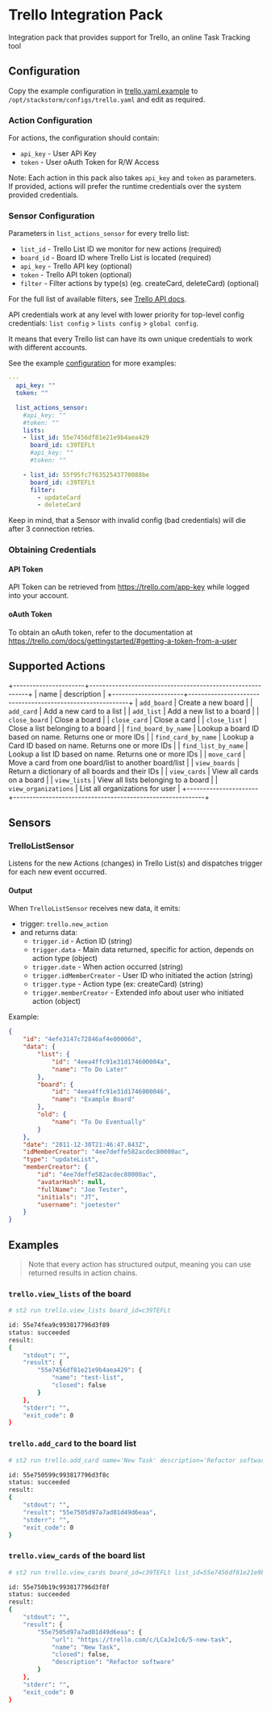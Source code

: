 # Trello Integration Pack

Integration pack that provides support for Trello, an online Task Tracking tool

## Configuration

Copy the example configuration in [trello.yaml.example](./trello.yaml.example)
to `/opt/stackstorm/configs/trello.yaml` and edit as required.

### Action Configuration

For actions, the configuration should contain:

* `api_key` - User API Key
* `token` - User oAuth Token for R/W Access

Note: Each action in this pack also takes `api_key` and `token` as parameters.
If provided, actions will prefer the runtime credentials over the system provided
credentials.

### Sensor Configuration

Parameters in `list_actions_sensor` for every trello list:

* `list_id` - Trello List ID we monitor for new actions (required)
* `board_id` - Board ID where Trello List is located (required)
* `api_key` - Trello API key (optional)
* `token` - Trello API token (optional)
* `filter` - Filter actions by type(s) (eg. createCard, deleteCard) (optional)

For the full list of available filters, see
[Trello API docs](https://trello.com/docs/api/list/index.html#get-1-lists-idlist-actions).

API credentials work at any level with lower priority for top-level config credentials:
`list config` > `lists config` > `global config`.

It means that every Trello list can have its own unique credentials to work with different accounts.

See the example [configuration](trello.yaml.example) for more examples:

```yaml
---
  api_key: ""
  token: ""

  list_actions_sensor:
    #api_key: ""
    #token: ""
    lists:
    - list_id: 55e7456df81e21e9b4aea429
      board_id: c39TEFLt
      #api_key: ""
      #token: ""

    - list_id: 55f95fc7f6352543770088be
      board_id: c39TEFLt
      filter:
        - updateCard
        - deleteCard
```

Keep in mind, that a Sensor with invalid config (bad credentials) will die after 3 connection retries.

### Obtaining Credentials
#### API Token

API Token can be retrieved from https://trello.com/app-key while logged into your
account.

#### oAuth Token

To obtain an oAuth token, refer to the documentation at
https://trello.com/docs/gettingstarted/#getting-a-token-from-a-user

## Supported Actions
+----------------------+-----------------------------------------------------------+
| name                 | description                                               |
+----------------------+-----------------------------------------------------------+
| `add_board`          | Create a new board                                        |
| `add_card`           | Add a new card to a list                                  |
| `add_list`           | Add a new list to a board                                 |
| `close_board`        | Close a board                                             |
| `close_card`         | Close a card                                              |
| `close_list`         | Close a list belonging to a board                         |
| `find_board_by_name` | Lookup a board ID based on name. Returns one or more IDs  |
| `find_card_by_name`  | Lookup a Card ID based on name. Returns one or more IDs   |
| `find_list_by_name`  | Lookup a list ID based on name. Returns one or more IDs   |
| `move_card`          | Move a card from one board/list to another board/list     |
| `view_boards`        | Return a dictionary of all boards and their IDs           |
| `view_cards`         | View all cards on a board                                 |
| `view_lists`         | View all lists belonging to a board                       |
| `view_organizations` | List all organizations for user                           |
+----------------------+-----------------------------------------------------------+

## Sensors

### TrelloListSensor

Listens for the new Actions (changes) in Trello List(s) and dispatches trigger for each new event occurred.

#### Output

When `TrelloListSensor` receives new data, it emits:
* trigger: `trello.new_action`
* and returns data:
  * `trigger.id` - Action ID (string)
  * `trigger.data` - Main data returned, specific for action, depends on action type (object)
  * `trigger.date` - When action occurred (string)
  * `trigger.idMemberCreator` - User ID who initiated the action (string)
  * `trigger.type` - Action type (ex: createCard) (string)
  * `trigger.memberCreator` - Extended info about user who initiated action (object)

Example:
```json
{
    "id": "4efe3147c72846af4e00006d",
    "data": {
        "list": {
            "id": "4eea4ffc91e31d174600004a",
            "name": "To Do Later"
        },
        "board": {
            "id": "4eea4ffc91e31d1746000046",
            "name": "Example Board"
        },
        "old": {
            "name": "To Do Eventually"
        }
    },
    "date": "2011-12-30T21:46:47.843Z",
    "idMemberCreator": "4ee7deffe582acdec80000ac",
    "type": "updateList",
    "memberCreator": {
        "id": "4ee7deffe582acdec80000ac",
        "avatarHash": null,
        "fullName": "Joe Tester",
        "initials": "JT",
        "username": "joetester"
    }
}
```

## Examples

> Note that every action has structured output, meaning you can use returned results in action chains.

### `trello.view_lists` of the board

```sh
# st2 run trello.view_lists board_id=c39TEFLt

id: 55e74fea9c993817796d3f89
status: succeeded
result:
{
    "stdout": "",
    "result": {
        "55e7456df81e21e9b4aea429": {
            "name": "test-list",
            "closed": false
        }
    },
    "stderr": "",
    "exit_code": 0
}
```

### `trello.add_card` to the board list

```sh
# st2 run trello.add_card name='New Task' description='Refactor software' board_id=c39TEFLt list_id=55e7456df81e21e9b4aea429

id: 55e750599c993817796d3f8c
status: succeeded
result:
{
    "stdout": "",
    "result": "55e7505d97a7ad01d49d6eaa",
    "stderr": "",
    "exit_code": 0
}
```

### `trello.view_cards` of the board list

```sh
# st2 run trello.view_cards board_id=c39TEFLt list_id=55e7456df81e21e9b4aea429

id: 55e750b19c993817796d3f8f
status: succeeded
result:
{
    "stdout": "",
    "result": {
        "55e7505d97a7ad01d49d6eaa": {
            "url": "https://trello.com/c/LCaJeIc6/5-new-task",
            "name": "New Task",
            "closed": false,
            "description": "Refactor software"
        }
    },
    "stderr": "",
    "exit_code": 0
}
```
